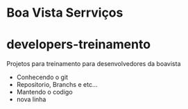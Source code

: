 # Boa Vista Serrviços
# developers-treinamento
 
Projetos para treinamento para desenvolvedores da boavista

- Conhecendo o git
- Repositorio, Branchs e etc...
- Mantendo o codigo
- nova linha
